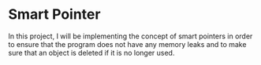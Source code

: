 # Smart Pointer

In this project, I will be implementing the concept of smart pointers in order to ensure that the program does not have any memory leaks and to make sure that an object is deleted if it is no longer used. 

